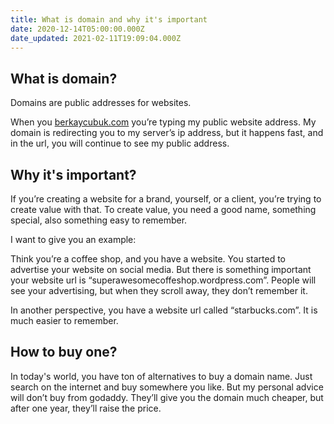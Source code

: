 ```yaml
---
title: What is domain and why it's important
date: 2020-12-14T05:00:00.000Z
date_updated: 2021-02-11T19:09:04.000Z
---
```


## What is domain?

Domains are public addresses for websites.

When you [berkaycubuk.com](https://berkaycubuk.com/) you’re typing my public website address. My domain is redirecting you to my server’s ip address, but it happens fast, and in the url, you will continue to see my public address.

## Why it's important?

If you’re creating a website for a brand, yourself, or a client, you’re trying to create value with that. To create value, you need a good name, something special, also something easy to remember.

I want to give you an example:

Think you’re a coffee shop, and you have a website. You started to advertise your website on social media. But there is something important your website url is “superawesomecoffeshop.wordpress.com”. People will see your advertising, but when they scroll away, they don’t remember it.

In another perspective, you have a website url called “starbucks.com”. It is much easier to remember.

## How to buy one?

In today's world, you have ton of alternatives to buy a domain name. Just search on the internet and buy somewhere you like. But my personal advice will don’t buy from godaddy. They’ll give you the domain much cheaper, but after one year, they’ll raise the price.

